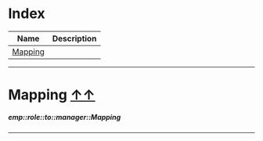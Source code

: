 
# Index

| Name | Description|
|------|------------|
| [Mapping](#mapping-index ) | |


__________________________________________


# **Mapping** [↑↑](#index)
##### _emp::role::to::manager::Mapping_



__________________________________________

